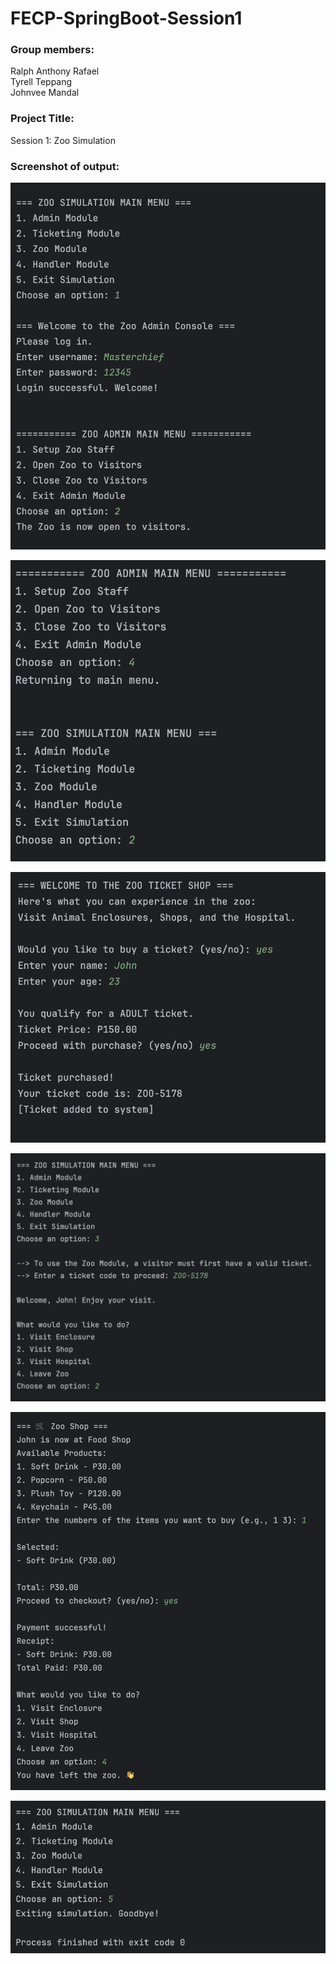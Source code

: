 # FECP-SpringBoot-Session1

### Group members: </br>
Ralph Anthony Rafael </br>
Tyrell Teppang </br>
Johnvee Mandal </br>

### Project Title: </br> 
Session 1: Zoo Simulation </br>


### Screenshot of output: </br>

![Zoo Diagram](Springboot-1.png)

![Zoo Diagram](Springboot-2.png)

![Zoo Diagram](Springboot-3.png)

![Zoo Diagram](Springboot-4.png)

![Zoo Diagram](Springboot-5.png)

![Zoo Diagram](Springboot-6.png)

